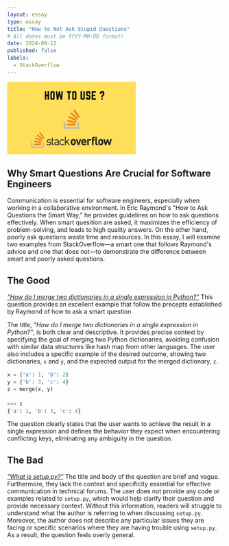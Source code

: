 ```yaml
---
layout: essay
type: essay
title: "How to Not Ask Stupid Questions"
# All dates must be YYYY-MM-DD format!
date: 2024-09-12
published: false
labels:
  - StackOverflow
---
```

<img width="300px" class="rounded float-start pe-4" src="../img/smart-questions/stack.jpg">

## Why Smart Questions Are Crucial for Software Engineers
Communication is essential for software engineers, especially when working in a collaborative environment. In Eric Raymond's "How to Ask Questions the Smart Way," he provides guidelines on how to ask questions effectively. When smart quesition are asked, it maximizes the efficiency of problem-solving, and leads to high quality answers. On the other hand, poorly ask questions waste time and resources. In this essay, I will examine two examples from StackOverflow—a smart one that follows Raymond's advice and one that does not—to demonstrate the difference between smart and poorly asked questions.

## The Good
<i>["How do I merge two dictionaries in a single expression in Python?"](https://stackoverflow.com/questions/38987/how-do-i-merge-two-dictionaries-in-a-single-expression-in-python)</i> This question provides an excellent example that follow the precepts established by Raymond of how to ask a smart question 

The title, <i>"How do I merge two dictionaries in a single expression in Python?"</i>, is both clear and descriptive. It provides precise context by specifying the goal of merging two Python dictionaries, avoiding confusion with similar data structures like hash map from other languages. The user also includes a specific example of the desired outcome, showing two dictionaries, `x` and `y`, and the expected output for the merged dictionary, `z`.
```python
x = {'a': 1, 'b': 2}
y = {'b': 3, 'c': 4}
z = merge(x, y)

>>> z
{'a': 1, 'b': 3, 'c': 4}
```
The question clearly states that the user wants to achieve the result in a single expression and defines the behavior they expect when encountering conflicting keys, eliminating any ambiguity in the question.

## The Bad
<i>["What is setup.py?"](https://stackoverflow.com/questions/1471994/what-is-setup-py)</i> The title and body of the question are brief and vague. Furthermore, they lack the context and specificity essential for effective communication in technical forums. The user does not provide any code or examples related to `setup.py`, which would help clarify their question and provide necessary context. Without this information, readers will struggle to understand what the author is referring to when discussing `setup.py`. Moreover, the author does not describe any particular issues they are facing or specific scenarios where they are having trouble using `setup.py`. As a result, the question feels overly general.